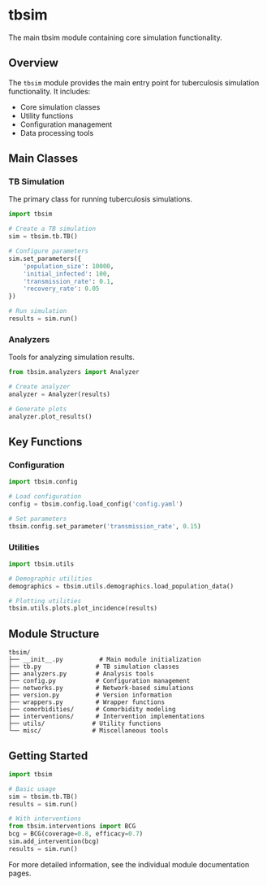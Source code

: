 # tbsim

The main tbsim module containing core simulation functionality.

## Overview

The `tbsim` module provides the main entry point for tuberculosis simulation functionality. It includes:

- Core simulation classes
- Utility functions
- Configuration management
- Data processing tools

## Main Classes

### TB Simulation

The primary class for running tuberculosis simulations.

```python
import tbsim

# Create a TB simulation
sim = tbsim.tb.TB()

# Configure parameters
sim.set_parameters({
    'population_size': 10000,
    'initial_infected': 100,
    'transmission_rate': 0.1,
    'recovery_rate': 0.05
})

# Run simulation
results = sim.run()
```

### Analyzers

Tools for analyzing simulation results.

```python
from tbsim.analyzers import Analyzer

# Create analyzer
analyzer = Analyzer(results)

# Generate plots
analyzer.plot_results()
```

## Key Functions

### Configuration

```python
import tbsim.config

# Load configuration
config = tbsim.config.load_config('config.yaml')

# Set parameters
tbsim.config.set_parameter('transmission_rate', 0.15)
```

### Utilities

```python
import tbsim.utils

# Demographic utilities
demographics = tbsim.utils.demographics.load_population_data()

# Plotting utilities
tbsim.utils.plots.plot_incidence(results)
```

## Module Structure

```
tbsim/
├── __init__.py          # Main module initialization
├── tb.py               # TB simulation classes
├── analyzers.py        # Analysis tools
├── config.py           # Configuration management
├── networks.py         # Network-based simulations
├── version.py          # Version information
├── wrappers.py         # Wrapper functions
├── comorbidities/      # Comorbidity modeling
├── interventions/      # Intervention implementations
├── utils/             # Utility functions
└── misc/              # Miscellaneous tools
```

## Getting Started

```python
import tbsim

# Basic usage
sim = tbsim.tb.TB()
results = sim.run()

# With interventions
from tbsim.interventions import BCG
bcg = BCG(coverage=0.8, efficacy=0.7)
sim.add_intervention(bcg)
results = sim.run()
```

For more detailed information, see the individual module documentation pages. 